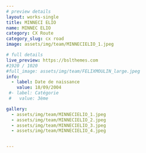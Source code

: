 ```yaml
---
# preview details
layout: works-single
title: MINNECI ELIO
name: MINNEC ELIO
category: CX Route
category_slug: cx road
image: assets/img/team/MINNECIELIO_1.jpeg

# full details
live_preview: https://bslthemes.com
#1920 / 1020
#full_image: assets/img/team/FELIXMOULIN_large.jpeg
info:
  - label: Date de naissance
    value: 18/09/2004
 #- label: Catégorie 
 #   value: 3ème

gallery:
  - assets/img/team/MINNECIELIO_1.jpeg
  - assets/img/team/MINNECIELIO_2.jpeg
  - assets/img/team/MINNECIELIO_3.jpeg
  - assets/img/team/MINNECIELIO_4.jpeg


---
```

